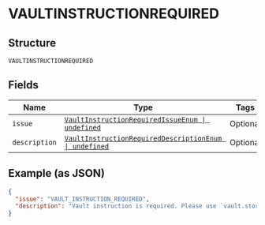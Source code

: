 
# VAULTINSTRUCTIONREQUIRED

## Structure

`VAULTINSTRUCTIONREQUIRED`

## Fields

| Name | Type | Tags | Description |
|  --- | --- | --- | --- |
| `issue` | [`VaultInstructionRequiredIssueEnum \| undefined`](../../doc/models/vault-instruction-required-issue-enum.md) | Optional | - |
| `description` | [`VaultInstructionRequiredDescriptionEnum \| undefined`](../../doc/models/vault-instruction-required-description-enum.md) | Optional | - |

## Example (as JSON)

```json
{
  "issue": "VAULT_INSTRUCTION_REQUIRED",
  "description": "Vault instruction is required. Please use `vault.store_in_vault` to provide vault instruction."
}
```

